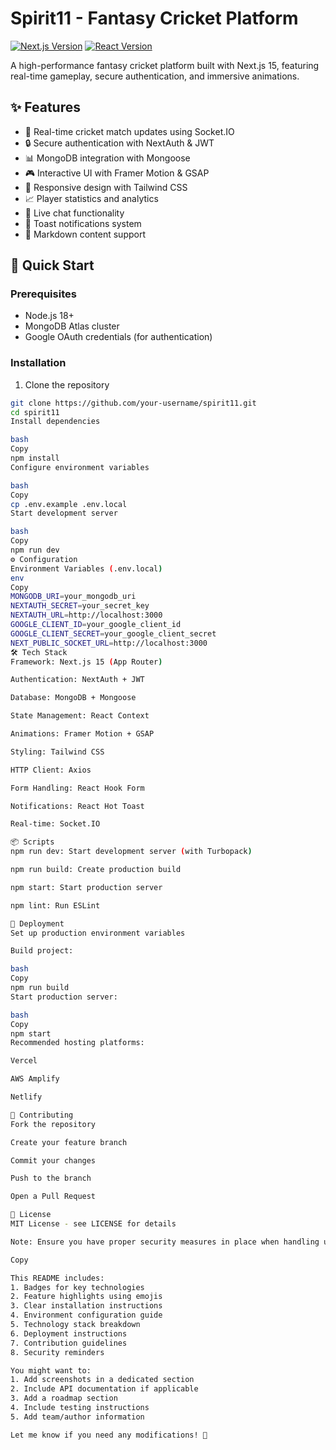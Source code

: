 # Spirit11 - Fantasy Cricket Platform

[![Next.js Version](https://img.shields.io/badge/Next.js-15.2.1-000000.svg?style=flat&logo=next.js)](https://nextjs.org/)
[![React Version](https://img.shields.io/badge/React-19.0.0-61DAFB.svg?style=flat&logo=react)](https://react.dev/)

A high-performance fantasy cricket platform built with Next.js 15, featuring real-time gameplay, secure authentication, and immersive animations.

## ✨ Features

- 🏏 Real-time cricket match updates using Socket.IO
- 🔒 Secure authentication with NextAuth & JWT
- 📊 MongoDB integration with Mongoose
- 🎮 Interactive UI with Framer Motion & GSAP
- 📱 Responsive design with Tailwind CSS
- 📈 Player statistics and analytics
- 💬 Live chat functionality
- 🔔 Toast notifications system
- 📝 Markdown content support

## 🚀 Quick Start

### Prerequisites
- Node.js 18+
- MongoDB Atlas cluster
- Google OAuth credentials (for authentication)

### Installation

1. Clone the repository
```bash
git clone https://github.com/your-username/spirit11.git
cd spirit11
Install dependencies

bash
Copy
npm install
Configure environment variables

bash
Copy
cp .env.example .env.local
Start development server

bash
Copy
npm run dev
⚙️ Configuration
Environment Variables (.env.local)
env
Copy
MONGODB_URI=your_mongodb_uri
NEXTAUTH_SECRET=your_secret_key
NEXTAUTH_URL=http://localhost:3000
GOOGLE_CLIENT_ID=your_google_client_id
GOOGLE_CLIENT_SECRET=your_google_client_secret
NEXT_PUBLIC_SOCKET_URL=http://localhost:3000
🛠 Tech Stack
Framework: Next.js 15 (App Router)

Authentication: NextAuth + JWT

Database: MongoDB + Mongoose

State Management: React Context

Animations: Framer Motion + GSAP

Styling: Tailwind CSS

HTTP Client: Axios

Form Handling: React Hook Form

Notifications: React Hot Toast

Real-time: Socket.IO

📦 Scripts
npm run dev: Start development server (with Turbopack)

npm run build: Create production build

npm start: Start production server

npm lint: Run ESLint

🚨 Deployment
Set up production environment variables

Build project:

bash
Copy
npm run build
Start production server:

bash
Copy
npm start
Recommended hosting platforms:

Vercel

AWS Amplify

Netlify

🤝 Contributing
Fork the repository

Create your feature branch

Commit your changes

Push to the branch

Open a Pull Request

📄 License
MIT License - see LICENSE for details

Note: Ensure you have proper security measures in place when handling user data and authentication. Use HTTPS in production and keep your secrets secure.

Copy

This README includes:
1. Badges for key technologies
2. Feature highlights using emojis
3. Clear installation instructions
4. Environment configuration guide
5. Technology stack breakdown
6. Deployment instructions
7. Contribution guidelines
8. Security reminders

You might want to:
1. Add screenshots in a dedicated section
2. Include API documentation if applicable
3. Add a roadmap section
4. Include testing instructions
5. Add team/author information

Let me know if you need any modifications! 🚀
